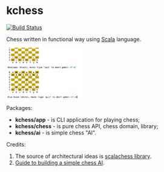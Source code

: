 kchess
======

[![Build Status](https://travis-ci.org/krasun/kchess.svg?branch=master)](https://travis-ci.org/krasun/kchess)

Chess written in functional way using [Scala](https://www.scala-lang.org/) language.

<img src="./doc/screenshot.png" alt="Screenshot" width="200" />

Packages:

* **kchess/app** - is CLI application for playing chess;
* **kchess/chess** - is pure chess API, chess domain, library;
* **kchess/ai** - is simple chess "AI".

Credits: 

1. The source of architectural ideas is [scalachess library](https://github.com/ornicar/scalachess). 
2. [Guide to building a simple chess AI](https://medium.freecodecamp.org/simple-chess-ai-step-by-step-1d55a9266977).